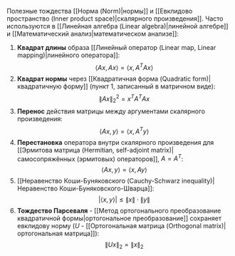 Полезные тождества [[Норма (Norm)|нормы]] и [[Евклидово пространство (Inner product space)|скалярного произведения]]. Часто используются в [[Линейная алгебра (Linear algebra)|линейной алгебре]] и [[Математический анализ|математическом анализе]]:
1. **Квадрат длины** образа [[Линейный оператор (Linear map, Linear mapping)|линейного оператора]]:$$
   \langle Ax,Ax \rangle = \langle x,A^TAx \rangle
   $$
2. **Квадрат нормы** через [[Квадратичная форма (Quadratic form)|квадратичную форму]] (пункт 1, записанный в матричном виде):$$\lVert Ax\rVert_2^2=x^TA^TAx$$
3. **Перенос** действия матрицы между аргументами скалярного произведения:$$
   \langle Ax,y \rangle = \langle x,A^Ty \rangle
   $$
4. **Перестановка** оператора внутри скалярного произведения для [[Эрмитова матрица (Hermitian, self-adjoint matrix)|самосопряжённых (эрмитовых) операторов]], $A=A^T$:$$
   \langle Ax,y \rangle = \langle x,Ay \rangle
   $$
5. [[Неравенство Коши-Буняковского (Cauchy-Schwarz inequality)|Неравенство Коши-Буняковского-Шварца]]:$$
   |\langle x,y \rangle| \leq \lVert x \rVert \cdot \lVert y \rVert
   $$
6. **Тождество Парсеваля** - [[Метод ортогонального преобразование квадратичной формы|ортогональное преобразование]] сохраняет евклидову норму ($U$ - [[Ортогональная матрица (Orthogonal matrix)|ортогональная матрица]]):$$
   \lVert Ux \rVert_2 = \lVert x \rVert_2
   $$